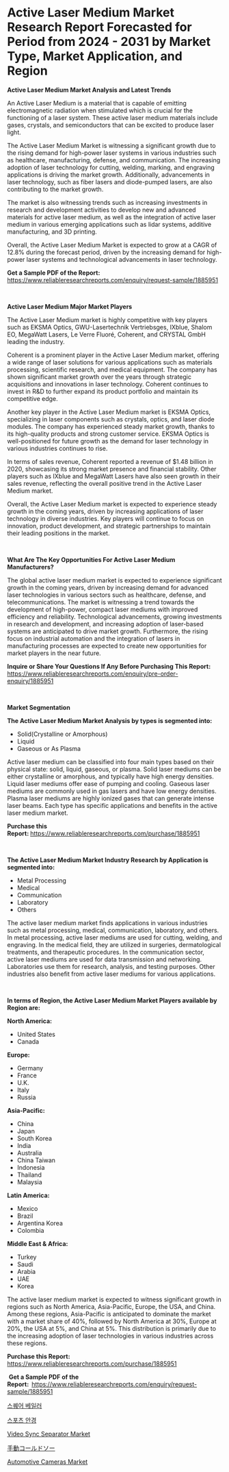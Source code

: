 <p><h1>Active Laser Medium Market Research Report Forecasted for Period from 2024 -  2031 by Market Type, Market Application, and Region</h1></p><p><strong>Active Laser Medium Market Analysis and Latest Trends</strong></p>
<p><p>An Active Laser Medium is a material that is capable of emitting electromagnetic radiation when stimulated which is crucial for the functioning of a laser system. These active laser medium materials include gases, crystals, and semiconductors that can be excited to produce laser light.</p><p>The Active Laser Medium Market is witnessing a significant growth due to the rising demand for high-power laser systems in various industries such as healthcare, manufacturing, defense, and communication. The increasing adoption of laser technology for cutting, welding, marking, and engraving applications is driving the market growth. Additionally, advancements in laser technology, such as fiber lasers and diode-pumped lasers, are also contributing to the market growth.</p><p>The market is also witnessing trends such as increasing investments in research and development activities to develop new and advanced materials for active laser medium, as well as the integration of active laser medium in various emerging applications such as lidar systems, additive manufacturing, and 3D printing.</p><p>Overall, the Active Laser Medium Market is expected to grow at a CAGR of 12.8% during the forecast period, driven by the increasing demand for high-power laser systems and technological advancements in laser technology.</p></p>
<p><strong>Get a Sample PDF of the Report:&nbsp;</strong> <a href="https://www.reliableresearchreports.com/enquiry/request-sample/1885951">https://www.reliableresearchreports.com/enquiry/request-sample/1885951</a></p>
<p>&nbsp;</p>
<p><strong>Active Laser Medium Major Market Players</strong></p>
<p><p>The Active Laser Medium market is highly competitive with key players such as EKSMA Optics, GWU-Lasertechnik Vertriebsges, IXblue, Shalom EO, MegaWatt Lasers, Le Verre Fluoré, Coherent, and CRYSTAL GmbH leading the industry. </p><p>Coherent is a prominent player in the Active Laser Medium market, offering a wide range of laser solutions for various applications such as materials processing, scientific research, and medical equipment. The company has shown significant market growth over the years through strategic acquisitions and innovations in laser technology. Coherent continues to invest in R&D to further expand its product portfolio and maintain its competitive edge.</p><p>Another key player in the Active Laser Medium market is EKSMA Optics, specializing in laser components such as crystals, optics, and laser diode modules. The company has experienced steady market growth, thanks to its high-quality products and strong customer service. EKSMA Optics is well-positioned for future growth as the demand for laser technology in various industries continues to rise.</p><p>In terms of sales revenue, Coherent reported a revenue of $1.48 billion in 2020, showcasing its strong market presence and financial stability. Other players such as IXblue and MegaWatt Lasers have also seen growth in their sales revenue, reflecting the overall positive trend in the Active Laser Medium market.</p><p>Overall, the Active Laser Medium market is expected to experience steady growth in the coming years, driven by increasing applications of laser technology in diverse industries. Key players will continue to focus on innovation, product development, and strategic partnerships to maintain their leading positions in the market.</p></p>
<p>&nbsp;</p>
<p><strong>What Are The Key Opportunities For Active Laser Medium Manufacturers?</strong></p>
<p><p>The global active laser medium market is expected to experience significant growth in the coming years, driven by increasing demand for advanced laser technologies in various sectors such as healthcare, defense, and telecommunications. The market is witnessing a trend towards the development of high-power, compact laser mediums with improved efficiency and reliability. Technological advancements, growing investments in research and development, and increasing adoption of laser-based systems are anticipated to drive market growth. Furthermore, the rising focus on industrial automation and the integration of lasers in manufacturing processes are expected to create new opportunities for market players in the near future.</p></p>
<p><strong>Inquire or Share Your Questions If Any Before Purchasing This Report:</strong> <a href="https://www.reliableresearchreports.com/enquiry/pre-order-enquiry/1885951">https://www.reliableresearchreports.com/enquiry/pre-order-enquiry/1885951</a></p>
<p>&nbsp;</p>
<p><strong>Market Segmentation</strong></p>
<p><strong>The Active Laser Medium Market Analysis by types is segmented into:</strong></p>
<p><ul><li>Solid(Crystalline or Amorphous)</li><li>Liquid</li><li>Gaseous or As Plasma</li></ul></p>
<p><p>Active laser medium can be classified into four main types based on their physical state: solid, liquid, gaseous, or plasma. Solid laser mediums can be either crystalline or amorphous, and typically have high energy densities. Liquid laser mediums offer ease of pumping and cooling. Gaseous laser mediums are commonly used in gas lasers and have low energy densities. Plasma laser mediums are highly ionized gases that can generate intense laser beams. Each type has specific applications and benefits in the active laser medium market.</p></p>
<p><strong>Purchase this Report:&nbsp;</strong><a href="https://www.reliableresearchreports.com/purchase/1885951">https://www.reliableresearchreports.com/purchase/1885951</a></p>
<p>&nbsp;</p>
<p><strong>The Active Laser Medium Market Industry Research by Application is segmented into:</strong></p>
<p><ul><li>Metal Processing</li><li>Medical</li><li>Communication</li><li>Laboratory</li><li>Others</li></ul></p>
<p><p>The active laser medium market finds applications in various industries such as metal processing, medical, communication, laboratory, and others. In metal processing, active laser mediums are used for cutting, welding, and engraving. In the medical field, they are utilized in surgeries, dermatological treatments, and therapeutic procedures. In the communication sector, active laser mediums are used for data transmission and networking. Laboratories use them for research, analysis, and testing purposes. Other industries also benefit from active laser mediums for various applications.</p></p>
<p>&nbsp;</p>
<p><strong>In terms of Region, the Active Laser Medium Market Players available by Region are:</strong></p>
<p>
    <p> <strong> North America: </strong>
        <ul>
            <li>United States</li>
            <li>Canada</li>
        </ul>
        </p> 
    <p> <strong> Europe: </strong>
        <ul>
            <li>Germany</li>
            <li>France</li>
            <li>U.K.</li>
            <li>Italy</li>
            <li>Russia</li>
        </ul>
        </p> 
    <p> <strong> Asia-Pacific: </strong>
        <ul>
            <li>China</li>
            <li>Japan</li>
            <li>South Korea</li>
            <li>India</li>
            <li>Australia</li>
            <li>China Taiwan</li>
            <li>Indonesia</li>
            <li>Thailand</li>
            <li>Malaysia</li>
        </ul>
        </p> 
    <p> <strong> Latin America: </strong>
        <ul>
            <li>Mexico</li>
            <li>Brazil</li>
            <li>Argentina Korea</li>
            <li>Colombia</li>
        </ul>
        </p> 
    <p> <strong> Middle East & Africa: </strong>
        <ul>
            <li>Turkey</li>
            <li>Saudi</li>
            <li>Arabia</li>
            <li>UAE</li>
            <li>Korea</li>
        </ul>
    </p>
    </p>
<p><p>The active laser medium market is expected to witness significant growth in regions such as North America, Asia-Pacific, Europe, the USA, and China. Among these regions, Asia-Pacific is anticipated to dominate the market with a market share of 40%, followed by North America at 30%, Europe at 20%, the USA at 5%, and China at 5%. This distribution is primarily due to the increasing adoption of laser technologies in various industries across these regions.</p></p>
<p><strong>Purchase this Report: </strong><a href="https://www.reliableresearchreports.com/purchase/1885951">https://www.reliableresearchreports.com/purchase/1885951</a></p>
<p>&nbsp;<strong>Get a Sample PDF of the Report:&nbsp;&nbsp;</strong><a href="https://www.reliableresearchreports.com/enquiry/request-sample/1885951">https://www.reliableresearchreports.com/enquiry/request-sample/1885951</a></p>
<p><strong></strong></p>
<p><p><a href="https://github.com/WilburKihn5676/Market-Research-Report-List-1/blob/main/183599011097.md">스퀘어 베일러</a></p><p><a href="https://github.com/vseigx30c9a1j/Market-Research-Report-List-1/blob/main/778977911096.md">스포츠 안경</a></p><p><a href="https://github.com/jodemen/Market-Research-Report-List-2/blob/main/video-sync-separator-market.md">Video Sync Separator Market</a></p><p><a href="https://github.com/EthanMorar2011/Market-Research-Report-List-1/blob/main/981062811908.md">手動コールドソー</a></p><p><a href="https://issuu.com/reportprime-2/docs/automotive-cameras-market-size-2030.pptx">Automotive Cameras Market</a></p></p>